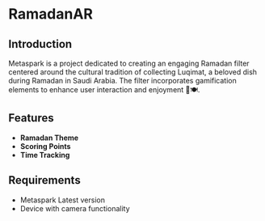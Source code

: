 # RamadanAR

## Introduction
Metaspark is a project dedicated to creating an engaging Ramadan filter centered around the cultural tradition of collecting Luqimat, a beloved dish during Ramadan in Saudi Arabia. The filter incorporates gamification elements to enhance user interaction and enjoyment 🌙🍽️.

## Features
- **Ramadan Theme**
- **Scoring Points**
- **Time Tracking**

## Requirements
- Metaspark Latest version
- Device with camera functionality

